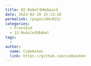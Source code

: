 ```yaml
---
title: 02-Babel与Webpack
date: 2023-02-10 15:13:18
permalink: /pages/84c022/
categories:
  - FrontEnd
  - 13-Module与Babel
tags:
  - 
author: 
  name: CodeAshen
  link: https://github.com/codeashen
---
```

